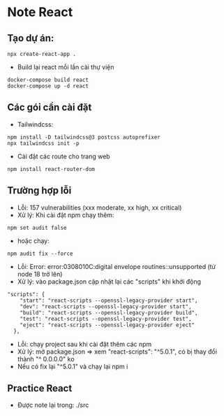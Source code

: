 # Note React
## Tạo dự án: 
```
npx create-react-app .
```
- Build lại react mỗi lần cài thự viện
```
docker-compose build react
docker-compose up -d react
```

## Các gói cần cài đặt
- Tailwindcss:
```
npm install -D tailwindcss@3 postcss autoprefixer
npx tailwindcss init -p
```
- Cài đặt các route cho trang web
```
npm install react-router-dom
```

## Trường hợp lỗi
- Lỗi: 157 vulnerabilities (xxx moderate, xx high, xx critical)
- Xử lý: Khi cài đặt npm chạy thêm:
```
npm set audit false
```
- hoặc chạy: 
```
npm audit fix --force
```
- Lỗi: Error: error:0308010C:digital envelope routines::unsupported (từ node 18 trở lên)
- Xử lý: vào package.json cập nhật lại các "scripts" khi khởi động
```
"scripts": {
    "start": "react-scripts --openssl-legacy-provider start",
    "dev": "react-scripts --openssl-legacy-provider start",
    "build": "react-scripts --openssl-legacy-provider build",
    "test": "react-scripts --openssl-legacy-provider test",
    "eject": "react-scripts --openssl-legacy-provider eject"
  },
```
- Lỗi: chạy project sau khi cài đặt thêm các npm
- Xử lý: mở package.json => xem "react-scripts": "^5.0.1", có bị thay đổi thành "^ 0.0.0.0" ko
- Nếu có fix lại "^5.0.1" và chạy lại npm i

## Practice React
- Được note lại trong: ./src
